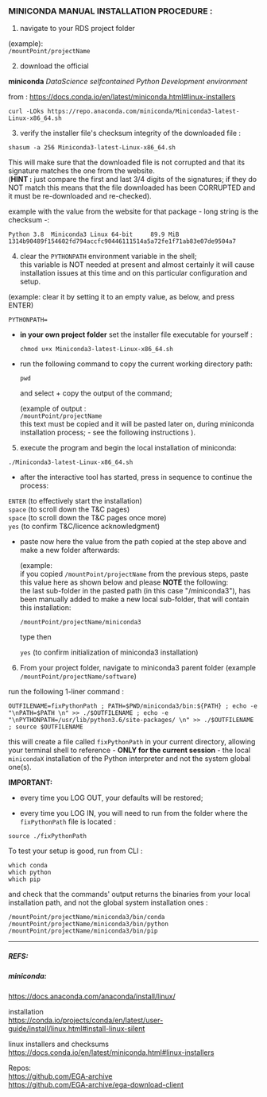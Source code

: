 
### MINICONDA MANUAL INSTALLATION PROCEDURE :  

1. navigate to your RDS project folder  

  (example):  
  `/mountPoint/projectName`  

2. download the official  

  **miniconda** _DataScience selfcontained Python Development environment_  

  from :  https://docs.conda.io/en/latest/miniconda.html#linux-installers

  `curl -LOks https://repo.anaconda.com/miniconda/Miniconda3-latest-Linux-x86_64.sh`

3. verify the installer file's checksum integrity of the downloaded file :  

  `shasum -a 256 Miniconda3-latest-Linux-x86_64.sh`  

  This will make sure that the downloaded file is not corrupted and that its signature matches the one from the website.  
  (**HINT :** just compare the first and last 3/4 digits of the signatures; if they do NOT match this means that the file downloaded has been CORRUPTED and it must be re-downloaded and re-checked).

  example with the value from the website for that package - long string is the checksum -:
```
Python 3.8 	Miniconda3 Linux 64-bit 	89.9 MiB 	1314b90489f154602fd794accfc90446111514a5a72fe1f71ab83e07de9504a7
```

4. clear the `PYTHONPATH` environment variable in the shell;  
 this variable is NOT needed at present and almost certainly it will cause installation issues at this time and on this particular configuration and setup.

 (example: clear it by setting it to an empty value, as below, and press ENTER)

 `PYTHONPATH=`

- **in your own project folder** set the installer file executable for yourself  :

  `chmod u+x Miniconda3-latest-Linux-x86_64.sh`

- run the following command to copy the current working directory path:

  `pwd`

  and select + copy the output of the command;

  (example of output :  
  `/mountPoint/projectName`  
  this text must be copied and it will be pasted later on, during miniconda installation process; - see the following instructions ).

5. execute the program and begin the local installation of miniconda:

  `./Miniconda3-latest-Linux-x86_64.sh`


  - after the interactive tool has started, press in sequence to continue the process:

  `ENTER`  (to effectively start the installation)  
  `space`  (to scroll down the T&C pages)  
  `space`  (to scroll down the T&C pages once more)  
  `yes`    (to confirm T&C/licence acknowledgment)  


- paste now here the value from the path copied at the step above and make a new folder afterwards:

  (example:  
    if you copied `/mountPoint/projectName`  from the previous steps, paste this value here as shown below and please **NOTE** the following:  
  the last sub-folder in the pasted path (in this case "/miniconda3"), has been manually added to make a new local sub-folder, that will contain this installation:

  `/mountPoint/projectName/miniconda3`  

  type then

  `yes`    (to confirm initialization of miniconda3 installation)


6. From your project folder, navigate to miniconda3 parent folder (example  `/mountPoint/projectName/software`)

  run the following 1-liner command :

  `OUTFILENAME=fixPythonPath ; PATH=$PWD/miniconda3/bin:${PATH} ; echo -e "\nPATH=$PATH \n" >> ./$OUTFILENAME ; echo -e "\nPYTHONPATH=/usr/lib/python3.6/site-packages/ \n" >> ./$OUTFILENAME ; source $OUTFILENAME`

  this will create a file called `fixPythonPath` in your current directory, allowing your terminal shell to reference - **ONLY for the current session** - the local `minicondaX` installation of the Python interpreter and not the system global one(s).

  **IMPORTANT:**  
  - every time you LOG OUT, your defaults will be restored;  

  - every time you LOG IN, you will need to run from the folder where the `fixPythonPath` file is located :

  `source ./fixPythonPath`

  To test your setup is good, run from CLI :

  `which conda`  
  `which python`  
  `which pip`  

  and check that the commands' output returns the binaries from your local installation path, and not the global system installation ones :

  `/mountPoint/projectName/miniconda3/bin/conda`  
  `/mountPoint/projectName/miniconda3/bin/python`  
  `/mountPoint/projectName/miniconda3/bin/pip`  






---
##### REFS:

##### miniconda:

https://docs.anaconda.com/anaconda/install/linux/

installation  
https://conda.io/projects/conda/en/latest/user-guide/install/linux.html#install-linux-silent

linux installers and checksums  
https://docs.conda.io/en/latest/miniconda.html#linux-installers


Repos:  
https://github.com/EGA-archive  
https://github.com/EGA-archive/ega-download-client
